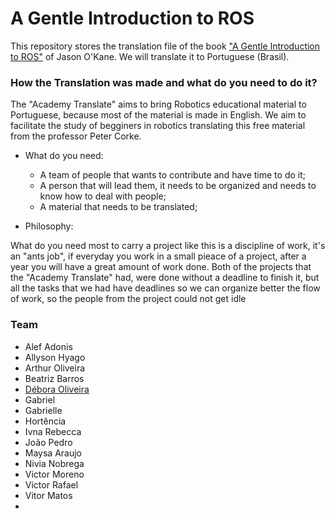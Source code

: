 # A Gentle Introduction to ROS

This repository stores the translation file of the book ["A Gentle Introduction to ROS"](https://www.cse.sc.edu/~jokane/agitr/agitr-letter.pdf) of Jason O'Kane. We will translate it to Portuguese (Brasil).

### How the Translation was made and what do you need to do it?

The "Academy Translate" aims to bring Robotics educational material to Portuguese, because most of the material is made in English. We aim to facilitate the study of begginers in robotics translating this free material from the professor Peter Corke.

* What do you need:
  * A team of people that wants to contribute and have time to do it;
  * A person that will lead them, it needs to be organized and needs to know how to deal with people;
  * A material that needs to be translated;
  
* Philosophy:

What do you need most to carry a project like this is a discipline of work, it's an "ants job", if everyday you work in a small pieace of a project, after a year you will have a great amount of work done. 
Both of the projects that the "Academy Translate" had, were done without a deadline to finish it, but all the tasks that we had have deadlines so we can organize better the flow of work, so the people from the project could not get idle

### Team

- Alef Adonis
- Allyson Hyago
- Arthur Oliveira
- Beatriz Barros 
- [Débora Oliveira](https://github.com/debOliveira) 
- Gabriel
- Gabrielle
- Hortência
- Ivna Rebecca
- João Pedro 
- Maysa Araujo
- Nivia Nobrega
- Victor Moreno
- Victor Rafael
- Vitor Matos
- 
